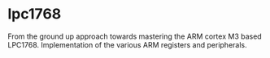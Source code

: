 # lpc1768
From the ground up approach towards mastering the ARM cortex M3 based LPC1768. Implementation of the various ARM registers and peripherals.
